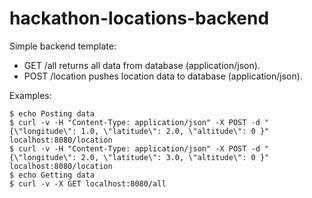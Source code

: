 # hackathon-locations-backend

Simple backend template:

* GET /all returns all data from database (application/json).
* POST /location pushes location data to database (application/json).

Examples:

````````````````````````````````````````````````````````````````````````````````
$ echo Posting data
$ curl -v -H "Content-Type: application/json" -X POST -d "{\"longitude\": 1.0, \"latitude\": 2.0, \"altitude\": 0 }" localhost:8080/location
$ curl -v -H "Content-Type: application/json" -X POST -d "{\"longitude\": 2.0, \"latitude\": 3.0, \"altitude\": 0 }" localhost:8080/location
$ echo Getting data
$ curl -v -X GET localhost:8080/all
````````````````````````````````````````````````````````````````````````````````

